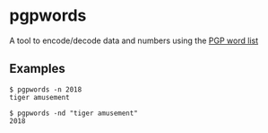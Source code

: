 # pgpwords

A tool to encode/decode data and numbers using the
[PGP word list](https://en.wikipedia.org/wiki/PGP_word_list)

## Examples

```
$ pgpwords -n 2018
tiger amusement
```

```
$ pgpwords -nd "tiger amusement"
2018
```
